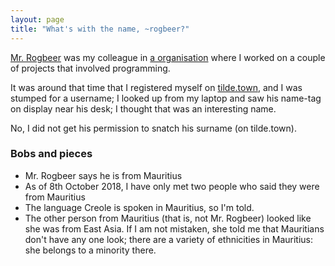 ```yaml
---
layout: page
title: "What's with the name, ~rogbeer?"
---
```


[Mr. Rogbeer](https://www.linkedin.com/in/chetan-rogbeer-03a65b68/) 
was my colleague in 
[a organisation](https://smart.mit.edu/about-smart/about-smart) where 
I worked on a couple of
projects that involved programming.

It was around that time that I registered myself on [tilde.town](http://tilde.town),
and I was stumped for a username; I looked up from my laptop and saw his name-tag
on display near his desk; I thought that was an interesting name.

No, I did not get his permission to snatch his surname (on tilde.town).

### Bobs and pieces

* Mr. Rogbeer says he is from Mauritius
* As of 8th October 2018, I have only met two people who said they were from
Mauritius
* The language Creole is spoken in Mauritius, so I'm told.
* The other person from Mauritius (that is, not Mr. Rogbeer) looked like
she was from East Asia. If I am not mistaken, she told me that Mauritians don't
have any one look; there are a variety of ethnicities in Mauritius: she belongs
to a minority there.
